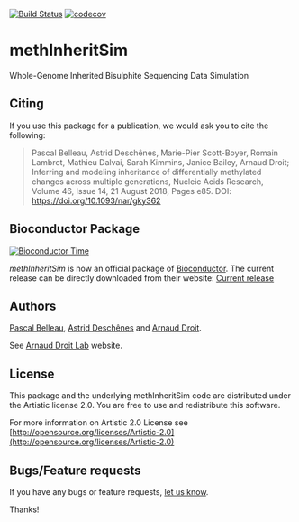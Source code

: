 [![Build Status](https://travis-ci.org/belleau/methInheritSim.svg?branch=master)](https://travis-ci.org/belleau/methInheritSim)
[![codecov](https://codecov.io/gh/belleau/methInheritSim/branch/master/graph/badge.svg)](https://codecov.io/gh/belleau/methInheritSim)

# methInheritSim

Whole-Genome Inherited Bisulphite Sequencing Data Simulation


## Citing ##

If you use this package for a publication, we would ask you to cite the 
following:

> Pascal Belleau, Astrid Deschênes, Marie-Pier Scott-Boyer, Romain Lambrot, Mathieu Dalvai, Sarah Kimmins, Janice Bailey, Arnaud Droit; Inferring and modeling inheritance of differentially methylated changes across multiple generations, Nucleic Acids Research, Volume 46, Issue 14, 21 August 2018, Pages e85. DOI: https://doi.org/10.1093/nar/gky362


## Bioconductor Package ##

[![Bioconductor Time](http://bioconductor.org/shields/years-in-bioc/methInheritSim.svg)](http://bioconductor.org/packages/release/bioc/html/methInheritSim.html "Bioconductor status")

*methInheritSim* is now an official package of [Bioconductor](http://bioconductor.org/). The current release can be directly downloaded from their website:
[Current release](http://bioconductor.org/packages/methInheritSim)


## Authors ##

[Pascal Belleau](http://ca.linkedin.com/in/pascalbelleau "Pascal Belleau"),
[Astrid Desch&ecirc;nes](http://ca.linkedin.com/in/astriddeschenes "Astrid Desch&ecirc;nes")
and [Arnaud Droit](http://ca.linkedin.com/in/drarnaud "Arnaud Droit").

See [Arnaud Droit Lab](http://bioinformatique.ulaval.ca "Arnaud Droit Lab") 
website.


## License ##

This package and the underlying methInheritSim code are distributed under the 
Artistic license 2.0. You are free to use and redistribute this software. 

For more information on Artistic 2.0 License see
[http://opensource.org/licenses/Artistic-2.0](http://opensource.org/licenses/Artistic-2.0)


## Bugs/Feature requests ##

If you have any bugs or feature requests, 
[let us know](https://github.com/belleau/methInheritSim/issues). 

Thanks!
